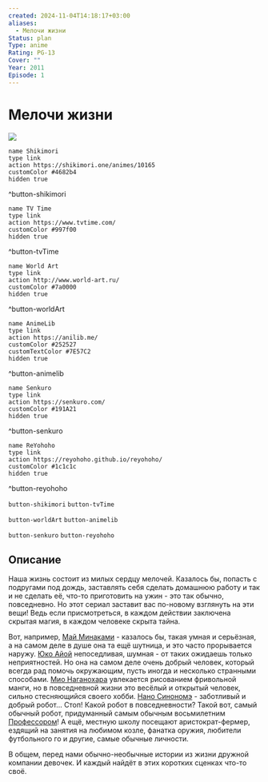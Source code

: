 ```yaml
---
created: 2024-11-04T14:18:17+03:00
aliases:
  - Мелочи жизни
Status: plan
Type: anime
Rating: PG-13
Cover: ""
Year: 2011
Episode: 1
---
```


# Мелочи жизни

![](https://nyaa.shikimori.one/uploads/poster/animes/10165/d73b76255388d591a91258e96474e6bc.jpeg)

```button
name Shikimori
type link
action https://shikimori.one/animes/10165
customColor #4682b4
hidden true
```
^button-shikimori

```button
name TV Time
type link
action https://www.tvtime.com/
customColor #997f00
hidden true
```
^button-tvTime

```button
name World Art
type link
action http://www.world-art.ru/
customColor #7a0000
hidden true
```
^button-worldArt

```button
name AnimeLib
type link
action https://anilib.me/
customColor #252527
customTextColor #7E57C2
hidden true
```
^button-animelib

```button
name Senkuro
type link
action https://senkuro.com/
customColor #191A21
hidden true
```
^button-senkuro

```button
name ReYohoho
type link
action https://reyohoho.github.io/reyohoho/
customColor #1c1c1c
hidden true
```
^button-reyohoho

`button-shikimori` `button-tvTime`

`button-worldArt` `button-animelib`

`button-senkuro` `button-reyohoho`

## Описание

Наша жизнь состоит из милых сердцу мелочей. Казалось бы, попасть с подругами под дождь, заставлять себя сделать домашнюю работу и так и не сделать её, что-то приготовить на ужин - это так обычно, повседневно. Но этот сериал заставит вас по-новому взглянуть на эти вещи! Ведь если присмотреться, в каждом действии заключена скрытая магия, в каждом человеке скрыта тайна.

Вот, например, [Май Минаками](https://shikimori.one/characters/10421-mai-minakami) - казалось бы, такая умная и серьёзная, а на самом деле в душе она та ещё шутница, и это часто прорывается наружу. [Юко Айой](https://shikimori.one/characters/10418-yuuko-aioi) непоседливая, шумная - от таких ожидаешь только неприятностей. Но она на самом деле очень добрый человек, который всегда рад помочь окружающим, пусть иногда и несколько странными способами. [Мио Наганохара](https://shikimori.one/characters/40081-mio-naganohara) увлекается рисованием фривольной манги, но в повседневной жизни это весёлый и открытый человек, сильно стесняющийся своего хобби. [Нано Синономэ](https://shikimori.one/characters/10422-nano-shinonome) - заботливый и добрый робот... Стоп! Какой робот в повседневности? Такой вот, самый обычный робот, придуманный самым обычным восьмилетним [Профессором](https://shikimori.one/characters/41055-hakase-shinonome)! А ещё, местную школу посещают аристократ-фермер, ездящий на занятия на любимом козле, фанатка оружия, любители футбольного го и другие, самые обычные личности.

В общем, перед нами обычно-необычные истории из жизни дружной компании девочек. И каждый найдёт в этих коротких сценках что-то своё.
